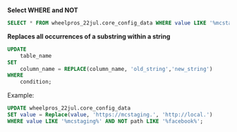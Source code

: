 **Select WHERE and NOT**

```sql
SELECT * FROM wheelpros_22jul.core_config_data WHERE value LIKE '%mcstaging%' AND NOT path LIKE '%facebook%';
```

**Replaces all occurrences of a substring within a string**

```sql
UPDATE 
    table_name
SET
    column_name = REPLACE(column_name, 'old_string','new_string')
WHERE
    condition;
```

Example:

```sql
UPDATE wheelpros_22jul.core_config_data
SET value = Replace(value, 'https://mcstaging.', 'http://local.')
WHERE value LIKE '%mcstaging%' AND NOT path LIKE '%facebook%';
```